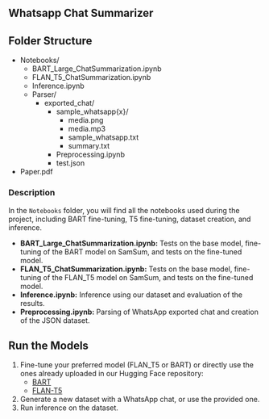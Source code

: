 ## Whatsapp Chat Summarizer

## Folder Structure
- Notebooks/
  - BART_Large_ChatSummarization.ipynb
  - FLAN_T5_ChatSummarization.ipynb
  - Inference.ipynb
  - Parser/
    - exported_chat/
      - sample_whatsapp{x}/
        - media.png
        - media.mp3
        - sample_whatsapp.txt
        - summary.txt
      - Preprocessing.ipynb
      - test.json
- Paper.pdf


### Description

In the `Notebooks` folder, you will find all the notebooks used during the project, including BART fine-tuning, T5 fine-tuning, dataset creation, and inference.

- **BART_Large_ChatSummarization.ipynb:** Tests on the base model, fine-tuning of the BART model on SamSum, and tests on the fine-tuned model.
- **FLAN_T5_ChatSummarization.ipynb:** Tests on the base model, fine-tuning of the FLAN_T5 model on SamSum, and tests on the fine-tuned model.
- **Inference.ipynb:** Inference using our dataset and evaluation of the results.
- **Preprocessing.ipynb:** Parsing of WhatsApp exported chat and creation of the JSON dataset.

## Run the Models

1. Fine-tune your preferred model (FLAN_T5 or BART) or directly use the ones already uploaded in our Hugging Face repository:
   - [BART](https://huggingface.co/Seba213/bart-large-cnn-samsum)
   - [FLAN-T5](https://huggingface.co/Seba213/flan-t5-base-samsum)
3. Generate a new dataset with a WhatsApp chat, or use the provided one.
4. Run inference on the dataset.
